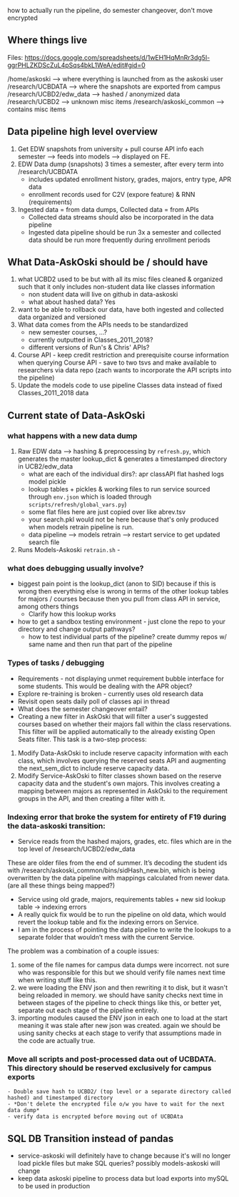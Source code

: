 how to actually run the pipeline, do semester changeover, don't move encrypted

## Where things live

Files: https://docs.google.com/spreadsheets/d/1wEH1HqMnRr3dg5l-ggrPHLZKDScZuL4pSqs4bkL1WeA/edit#gid=0

/home/askoski --> where everything is launched from as the askoski user
/research/UCBDATA --> where the snapshots are exported from campus
/research/UCBD2/edw_data --> hashed / anonymized data
/research/UCBD2 --> unknown misc items
/research/askoski_common --> contains misc items

## Data pipeline high level overview

1. Get EDW snapshots from university + pull course API info each semester --> feeds into models --> displayed on FE.  
1. EDW Data dump (snapshots) 3 times a semester, after every term into /research/UCBDATA
    - includes updated enrollment history, grades, majors, entry type, APR data
    - enrollment records used for C2V (expore feature) & RNN (requirements)
1. Ingested data = from data dumps, Collected data = from APIs
    - Collected data streams should also be incorporated in the data pipeline  
    - Ingested data pipeline should be run 3x a semester and collected data should be run more frequently during enrollment periods

## What Data-AskOski should be / should have

1. what UCBD2 used to be but with all its misc files cleaned & organized such that it only includes non-student data like classes information 
    - non student data will live on github in data-askoski
    - what about hashed data?  Yes
1. want to be able to rollback our data, have both ingested and collected data organized and versioned
1. What data comes from the APIs needs to be standardized
    - new semester courses, ...? 
    - currently outputted in Classes_2011_2018? 
    - different versions of Run's & Chris' APIs?  
1. Course API - keep credit restriction and prerequisite course information when querying Course API - save to two tsvs and make available to researchers via data repo (zach wants to incorporate the API scripts into the pipeline)
1. Update the models code to use pipeline Classes data instead of fixed Classes_2011_2018 data

## Current state of Data-AskOski

### what happens with a new data dump 

1. Raw EDW data --> hashing & preprocessing by `refresh.py`, which generates the master lookup_dict & generates a timestamped directory in UCB2/edw_data 
    - what are each of the individual dirs?: apr  classAPI  flat  hashed  logs  model  pickle
    - lookup tables + pickles & working files to run service sourced through `env.json` which is loaded through `scripts/refresh/global_vars.py`) 
    - some flat files here are just copied over like abrev.tsv
    - your search.pkl would not be here because that's only produced when models retrain pipeline is run. 
    - data pipeline --> models retrain --> restart service to get updated search file
1. Runs Models-Askoski `retrain.sh` - 

### what does debugging usually involve?

- biggest pain point is the lookup_dict (anon to SID) because if this is wrong then everything else is wrong in terms of the other lookup tables for majors / courses because then you pull from class API in service, among others things
    - Clarify how this lookup works
- how to get a sandbox testing environment - just clone the repo to your directory and change output pathways?
    - how to test individual parts of the pipeline?  create dummy repos w/ same name and then run that part of the pipeline

### Types of tasks / debugging

- Requirements - not displaying unmet requirement bubble interface for some students.  This would be dealing with the APR object?
- Explore re-training is broken - currently uses old research data
- Revisit open seats daily poll of classes api in thread
- What does the semester changeover entail?
- Creating a new filter in AskOski that will filter a user's suggested courses based on whether their majors fall within the class reservations. This filter will be applied automatically to the already existing Open Seats filter. This task is a two-step process:
1)  Modify Data-AskOski to include reserve capacity information with each class, which involves querying the reserved seats API and augmenting the next_sem_dict to include reserve capacity data.
2)  Modify Service-AskOski to filter classes shown based on the reserve capacity data and the student's own majors. This involves creating a mapping between majors as represented in AskOski to the requirement groups in the API, and then creating a filter with it.

### Indexing error that broke the system for entirety of F19 during the data-askoski transition:

- Service reads from the hashed majors, grades, etc. files which are in the top level of /research/UCBD2/edw_data 

These are older files from the end of summer. It’s decoding the student ids with /research/askoski_common/bins/sidHash_new.bin, which is being overwritten by the data pipeline with mappings calculated from newer data. (are all these things being mapped?)

- Service using old grade, majors, requirements tables + new sid lookup table -> indexing errors
- A really quick fix would be to run the pipeline on old data, which would revert the lookup table and fix the indexing errors on Service.
- I am in the process of pointing the data pipeline to write the lookups to a separate folder that wouldn’t mess with the current Service.

The problem was a combination of a couple issues:

1. some of the file names for campus data dumps were incorrect. not sure who was responsible for this but we should verify file names next time when writing stuff like this.
2. we were loading the ENV json and then rewriting it to disk, but it wasn't being reloaded in memory. we should have sanity checks next time in between stages of the pipeline to check things like this, or better yet, separate out each stage of the pipeline entirely.
3. importing modules caused the ENV json in each one to load at the start meaning it was stale after new json was created. again we should be using sanity checks at each stage to verify that assumptions made in the code are actually true.

### Move all scripts and post-processed data out of UCBDATA. This directory should be reserved exclusively for campus exports
    - Double save hash to UCBD2/ (top level or a separate directory called hashed) and timestamped directory
    - *Don't delete the encrypted file o/w you have to wait for the next data dump*
    - verify data is encrypted before moving out of UCBDAta


## SQL DB Transition instead of pandas

- service-askoski will definitely have to change because it's will no longer load pickle files but make SQL queries?  possibly models-askoski will change
- keep data askoski pipeline to process data but load exports into mySQL to be used in production
